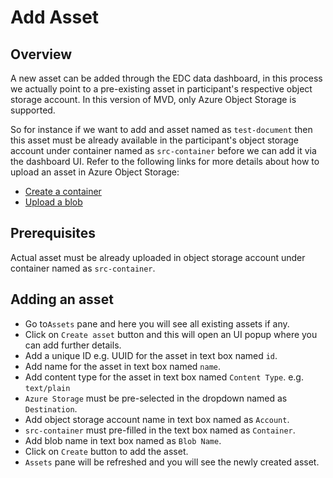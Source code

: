 # Add Asset

## Overview

A new asset can be added through the EDC data dashboard, in this process we actually point to a pre-existing asset in participant's respective object storage account. In this version of MVD, only Azure Object Storage is supported.

So for instance if we want to add and asset named as `test-document` then this asset must be already available in the participant's object storage account under container named as `src-container` before we can add it via the dashboard UI. Refer to the following links for more details about how to upload an asset in Azure Object Storage:

* [Create a container](https://docs.microsoft.com/azure/storage/blobs/storage-quickstart-blobs-portal#create-a-container)
* [Upload a blob](https://docs.microsoft.com/azure/storage/blobs/storage-quickstart-blobs-portal#upload-a-block-blob)

## Prerequisites

Actual asset must be already uploaded in object storage account under container named as `src-container`.

## Adding an asset

* Go to`Assets` pane and here you will see all existing assets if any.
* Click on `Create asset` button and this will open an UI popup where you can add further details.
* Add a unique ID e.g. UUID for the asset in text box named `id`.
* Add name for the asset in text box named `name`.
* Add content type for the asset in text box named `Content Type`. e.g. `text/plain`
* `Azure Storage` must be pre-selected in the dropdown named as `Destination`.
* Add object storage account name in text box named as `Account`.
* `src-container` must pre-filled in the text box named as `Container`.
* Add blob name in text box named as `Blob Name`.
* Click on `Create` button to add the asset.
* `Assets` pane will be refreshed and you will see the newly created asset.
